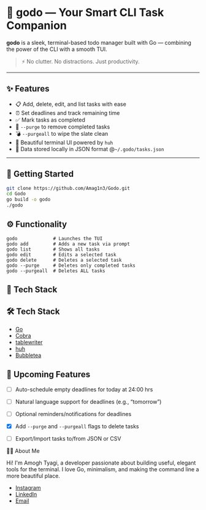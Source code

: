 # 🧠 godo — Your Smart CLI Task Companion

**godo** is a sleek, terminal-based todo manager built with Go — combining the power of the CLI with a smooth TUI.

> ⚡ No clutter. No distractions. Just productivity.

---

## ✨ Features

- 📋 Add, delete, edit, and list tasks with ease
- ⏰ Set deadlines and track remaining time
- ✅ Mark tasks as completed
- 🧹 `--purge` to remove completed tasks
- 💣 `--purgeall` to wipe the slate clean
- 🎨 Beautiful terminal UI powered by `huh`
- 💾 Data stored locally in JSON format @`~/.godo/tasks.json`

---

## 🚀 Getting Started

```bash
git clone https://github.com/Amag1n3/Godo.git
cd Godo
go build -o godo
./godo
```


## ⚙️ Functionality
```
godo             # Launches the TUI
godo add         # Adds a new task via prompt
godo list        # Shows all tasks
godo edit        # Edits a selected task
godo delete      # Deletes a selected task
godo --purge     # Deletes only completed tasks
godo --purgeall  # Deletes ALL tasks
```

## 🔧 Tech Stack
## 🛠️ Tech Stack

- [Go](https://golang.org/)
- [Cobra](https://github.com/spf13/cobra)
- [tablewriter](https://github.com/olekukonko/tablewriter)
- [huh](https://github.com/charmbracelet/huh)
- [Bubbletea](https://github.com/charmbracelet/bubbletea)


## 🚧 Upcoming Features

- [ ] Auto-schedule empty deadlines for today at 24:00 hrs
- [ ] Natural language support for deadlines (e.g., “tomorrow”)
- [ ] Optional reminders/notifications for deadlines
- [x] Add `--purge` and `--purgeall` flags to delete tasks
- [ ] Export/Import tasks to/from JSON or CSV


🧑‍💻 About Me

Hi! I'm Amogh Tyagi, a developer passionate about building useful, elegant tools for the terminal. I love Go, minimalism, and making the command line a more beautiful place.

- [Instagram](https://www.instagram.com/tyagi_amogh/)
- [LinkedIn](https://www.linkedin.com/in/amogh-tyagi-9b9012320/)  
- [Email](mailto:amoghtyagi22092005@gmail.com)
